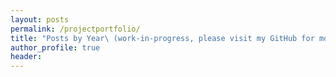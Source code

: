 ```yaml
---
layout: posts
permalink: /projectportfolio/
title: "Posts by Year\ (work-in-progress, please visit my GitHub for more)"
author_profile: true
header:
---
```

